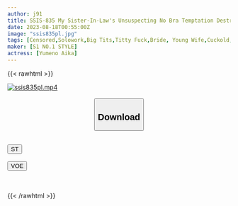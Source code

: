 ```yaml
---
author: j91
title: SSIS-835 My Sister-In-Law's Unsuspecting No Bra Temptation Destroys Morals... 3 Days Of Sucking On Forbidden Breasts Aika Yumeno
date: 2023-08-18T00:55:00Z
image: "ssis835pl.jpg"
tags: [Censored,Solowork,Big Tits,Titty Fuck,Bride, Young Wife,Cuckold,Kiss	 ]
maker: [S1 NO.1 STYLE]
actress: [Yumeno Aika]
---
```



{{< rawhtml >}}

<div class="video" data-videoid="eAoloeWrbdUJbA">
    <a href="javascript:;">
        <img src="https://my.j91.asia/posts/ssis835pl/ssis835pl.jpg" width="WIDTH" height="HEIGHT" alt="ssis835pl.mp4" loading="lazy">
    </a>
</div>

<script type="text/javascript" src="https://j91.asia/asset/on-demand-st.js"></script>

<br>
  <link rel="stylesheet" href="https://j91.asia/asset/bs5.css">
  
  <center>
  <button class="btn btn-primary" type="button" data-bs-toggle="collapse" data-bs-target=".multi-collapse" aria-expanded="false" aria-controls="multiCollapseExample1 multiCollapseExample2"><h2>Download</h2></button></center>
</p>
<div class="row">
  <div class="col">
    <div class="collapse multi-collapse" id="multiCollapseExample1">
      <div class="card card-body">
	      	      <br>
<div class="buttons">  
<a href="https://streamtape.to/v/eAoloeWrbdUJbA"><button class="btn-hover color-3"><i class="fa fa-download"></i> ST</button></a></div>
    </div>
  </div>
</div>
  <div class="col">
    <div class="collapse multi-collapse" id="multiCollapseExample2">
      <div class="card card-body">
	      <br>
<div class="buttons">
    <a href="https://voe.sx/myrkdao6nqe0"><button class="btn-hover color-9"><i class="fa fa-download"></i> VOE</button></a></div>
<br><br>
      </div>
    </div>
  </div>
</div>

{{< /rawhtml >}}